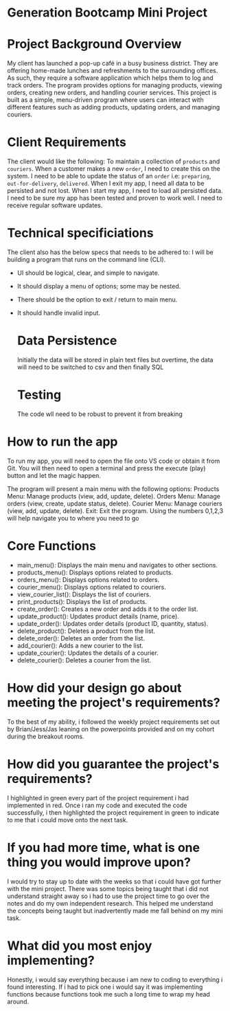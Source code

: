 # Generation Bootcamp Mini Project

# Project Background Overview
My client has launched a pop-up café in a busy business district. They are offering home-made lunches and refreshments to the surrounding offices. As such, they require a software application which helps them to log and track orders. The program provides options for managing products, viewing orders, creating new orders, and handling courier services. This project is built as a simple, menu-driven program where users can interact with different features such as adding products, updating orders, and managing couriers.

# Client Requirements
The client would like the following:
  To maintain a collection of `products` and `couriers`. 
  When a customer makes a new `order`, I need to create this on the system. 
  I need to be able to update the status of an `order` i.e: `preparing`, `out-for-delivery`, `delivered`. 
  When I exit my app, I need all data to be persisted and not lost. 
  When I start my app, I need to load all persisted data. 
  I need to be sure my app has been tested and proven to work well. 
  I need to receive regular software updates. 

  # Technical specificiations
  The client also has the below specs that needs to be adhered to:
  I will be building a program that runs on the command line (CLI). 

- UI should be logical, clear, and simple to navigate. 
- It should display a menu of options; some may be nested. 
- There should be the option to exit / return to main menu. 
- It should handle invalid input.

  # Data Persistence
  Initially the data will be stored in plain text files but overtime, the data will need to be switched to csv and then finally SQL

  # Testing
  The code wll need to be robust to prevent it from breaking
  
 # How to run the app 
 To run my app, you will need to open the file onto VS code or obtain it from Git. You will then need to open a terminal and press the execute (play) button and let the magic happen.

The program will present a main menu with the following options:
Products Menu: Manage products (view, add, update, delete).
Orders Menu: Manage orders (view, create, update status, delete).
Courier Menu: Manage couriers (view, add, update, delete).
Exit: Exit the program.
Using the numbers 0,1,2,3 will help navigate you to where you need to go 

# Core Functions
- main_menu(): Displays the main menu and navigates to other sections.
- products_menu(): Displays options related to products.
- orders_menu(): Displays options related to orders.
- courier_menu(): Displays options related to couriers.
- view_courier_list(): Displays the list of couriers.
- print_products(): Displays the list of products.
- create_order(): Creates a new order and adds it to the order list.
- update_product(): Updates product details (name, price).
- update_order(): Updates order details (product ID, quantity, status).
- delete_product(): Deletes a product from the list.
- delete_order(): Deletes an order from the list.
- add_courier(): Adds a new courier to the list.
- update_courier(): Updates the details of a courier.
- delete_courier(): Deletes a courier from the list.

# How did your design go about meeting the project's requirements? 
To the best of my ability, i followed the weekly project requirements set out by Brian/Jess/Jas leaning on the powerpoints provided and on my cohort during the breakout rooms.

# How did you guarantee the project's requirements? 
I highlighted in green every part of the project requirement i had implemented in red. Once i ran my code and executed the code successfully, i then highlighted the project requirement in green to indicate to me that i could move onto the next task.

# If you had more time, what is one thing you would improve upon? 
I would try to stay up to date with the weeks so that i could have got further with the mini project. There was some topics being taught that i did not understand straight away so i had to use the project time to go over the notes and do my own independent research. This helped me understand the concepts being taught but inadvertently made me fall behind on my mini task. 

# What did you most enjoy implementing? 
Honestly, i would say everything because i am new to coding to everything i found interesting. If i had to pick one i would say it was implementing functions because functions took me such a long time to wrap my head around.





